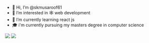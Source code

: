 - 👋 Hi, I’m @skmusaroof61
- 👀 I’m interested in 🕸 web development 
- 🌱 I’m currently learning react js
- 🎓 i'm currently pursuing my masters degree in computer science 

<img src="https://img.shields.io/badge/-SK-<green>"> <img src="https://img.shields.io/static/v1?label=MUSAROOF&message=HOSSAIN&color=blue">

